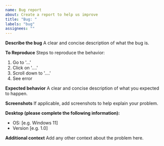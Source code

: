 ```yaml
---
name: Bug report
about: Create a report to help us improve
title: "Bug: "
labels: "bug"
assignees: ""
---
```


**Describe the bug**
A clear and concise description of what the bug is.

**To Reproduce**
Steps to reproduce the behavior:

1. Go to '...'
2. Click on '....'
3. Scroll down to '....'
4. See error

**Expected behavior**
A clear and concise description of what you expected to happen.

**Screenshots**
If applicable, add screenshots to help explain your problem.

**Desktop (please complete the following information):**


- OS: [e.g. Windows 11]
- Version [e.g. 1.0]


**Additional context**
Add any other context about the problem here.
